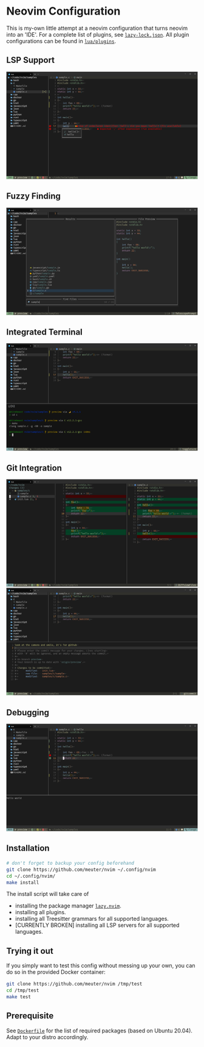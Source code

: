 # Neovim Configuration

This is my-own little attempt at a neovim configuration that turns neovim into
an 'IDE'. For a complete list of plugins, see
[`lazy-lock.json`](lazy-lock.json). All plugin configurations can be found in
[`lua/plugins`](lua/plugins).

## LSP Support

![Screenshot](screenshots/lsp.png)

## Fuzzy Finding

![Screenshot](screenshots/telescope.png)

## Integrated Terminal

![Screenshot](screenshots/terminal.png)

## Git Integration

![Screenshot](screenshots/git-diff.png)
![Screenshot](screenshots/git-commit.png)

## Debugging

![Screenshot](screenshots/debug.png)

## Installation

```bash
# don't forget to backup your config beforehand
git clone https://github.com/meuter/nvim ~/.config/nvim 
cd ~/.config/nvim/
make install
```

The install script will take care of

*   installing the package manager [`lazy.nvim`](https://github.com/folke/lazy.nvim).
*   installing all plugins.
*   installing all Treesitter grammars for all supported languages.
*   [CURRENTLY BROKEN] installing all LSP servers for all supported languages.

## Trying it out

If you simply want to test this config without messing up your own, you can do
so in the provided Docker container:

```bash
git clone https://github.com/meuter/nvim /tmp/test
cd /tmp/test
make test
```

## Prerequisite

See [`Dockerfile`](Dockerfile) for the list of required packages (based on Ubuntu 20.04).
Adapt to your distro accordingly.
